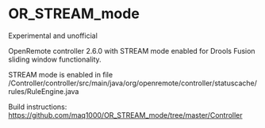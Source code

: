 # OR_STREAM_mode

Experimental and unofficial

OpenRemote controller 2.6.0 with STREAM mode enabled for Drools Fusion sliding window functionality.

STREAM mode is enabled in file /Controller/controller/src/main/java/org/openremote/controller/statuscache/rules/RuleEngine.java

Build instructions: https://github.com/maq1000/OR_STREAM_mode/tree/master/Controller
